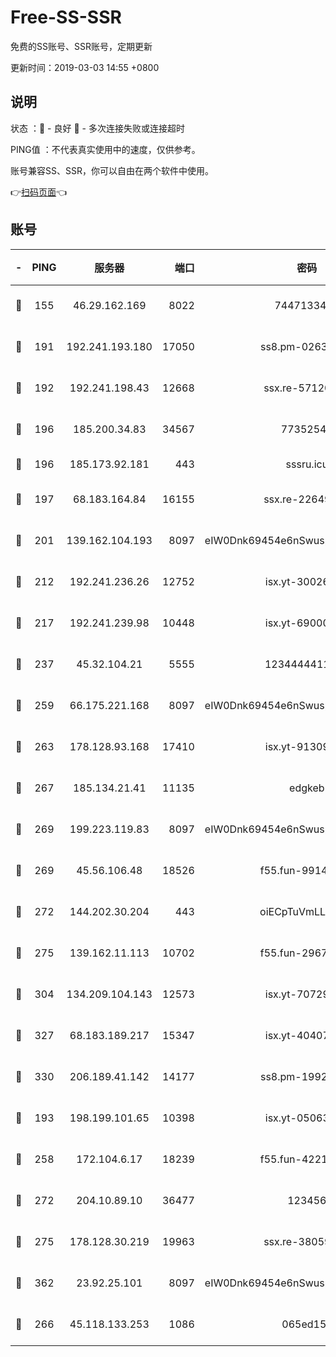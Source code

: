 # Free-SS-SSR

免费的SS账号、SSR账号，定期更新

更新时间：2019-03-03 14:55 +0800

## 说明

状态     ：🙂 - 良好 🙁 - 多次连接失败或连接超时

PING值   ：不代表真实使用中的速度，仅供参考。

账号兼容SS、SSR，你可以自由在两个软件中使用。

👉[扫码页面](https://liesauer.github.io/free-ss-ssr.github.io/)👈

## 账号

|-|PING|服务器|端口|密码|加密方式|区域|
|:----:|:----:|:-----:|-----:|:----:|:----:|:----:|
|🙂|155|46.29.162.169|8022|7447133485|aes-256-cfb|RU|
|🙂|191|192.241.193.180|17050|ss8.pm-02632240|aes-256-cfb|US|
|🙂|192|192.241.198.43|12668|ssx.re-57120332|aes-256-cfb|US|
|🙂|196|185.200.34.83|34567|77352549|aes-256-cfb|US|
|🙂|196|185.173.92.181|443|sssru.icu|rc4-md5|RU|
|🙂|197|68.183.164.84|16155|ssx.re-22649975|aes-256-cfb|US|
|🙂|201|139.162.104.193|8097|eIW0Dnk69454e6nSwuspv9DmS201tQ0D|aes-256-cfb|JP|
|🙂|212|192.241.236.26|12752|isx.yt-30026979|aes-256-cfb|US|
|🙂|217|192.241.239.98|10448|isx.yt-69000110|aes-256-cfb|US|
|🙂|237|45.32.104.21|5555|1234444411111|aes-256-cfb|SG|
|🙂|259|66.175.221.168|8097|eIW0Dnk69454e6nSwuspv9DmS201tQ0D|aes-256-cfb|US|
|🙂|263|178.128.93.168|17410|isx.yt-91309111|aes-256-cfb|SG|
|🙂|267|185.134.21.41|11135|edgkeb|aes-256-cfb|GB|
|🙂|269|199.223.119.83|8097|eIW0Dnk69454e6nSwuspv9DmS201tQ0D|aes-256-cfb|US|
|🙂|269|45.56.106.48|18526|f55.fun-99140423|aes-256-cfb|US|
|🙂|272|144.202.30.204|443|oiECpTuVmLLxk4Ts|aes-256-cfb|US|
|🙂|275|139.162.11.113|10702|f55.fun-29670357|aes-256-cfb|SG|
|🙂|304|134.209.104.143|12573|isx.yt-70729668|aes-256-cfb|SG|
|🙂|327|68.183.189.217|15347|isx.yt-40407934|aes-256-cfb|SG|
|🙂|330|206.189.41.142|14177|ss8.pm-19928527|aes-256-cfb|SG|
|🙂|193|198.199.101.65|10398|isx.yt-05063367|aes-256-cfb|US|
|🙂|258|172.104.6.17|18239|f55.fun-42215388|aes-256-cfb|US|
|🙂|272|204.10.89.10|36477|123456|aes-256-cfb|US|
|🙂|275|178.128.30.219|19963|ssx.re-38059687|aes-256-cfb|SG|
|🙂|362|23.92.25.101|8097|eIW0Dnk69454e6nSwuspv9DmS201tQ0D|aes-256-cfb|US|
|🙁|266|45.118.133.253|1086|065ed15a|aes-256-cfb|SG|
